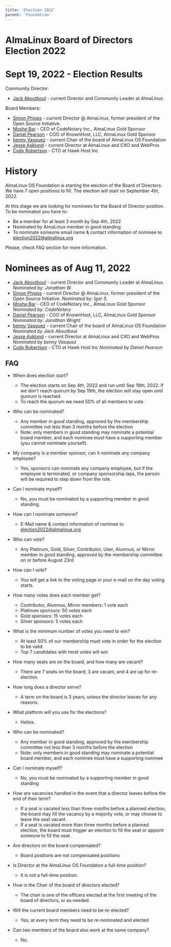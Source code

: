 ```yaml
---
title: 'Election 2022'
parent: 'Foundation'
---
```


<Breadcrumbs />

# AlmaLinux Board of Directors Election 2022

# Sept 19, 2022 - Election Results
Community Director: 
* [Jack Aboutboul](https://www.linkedin.com/in/jackaboutboul/) - current Director and Community Leader at AlmaLinux.


Board Members:
* [Simon Phipps](https://en.wikipedia.org/wiki/Simon_Phipps_(programmer)) - current Director @ AlmaLinux, former president of the Open Source Initiative.
* [Moshe Bar](https://en.wikipedia.org/wiki/Moshe_Bar_(investor)) - CEO of CodeNotary Inc., AlmaLinux Gold Sponsor 
* [Daniel Pearson](https://www.linkedin.com/in/daniel-pearson-b2559b60/) - COO of KnownHost, LLC, AlmaLinux Gold Sponsor 
* [benny Vasquez](https://www.linkedin.com/in/bennyvasquez/) - current Chair of the board of AlmaLinux OS Foundation 
* [Jesse Asklund](https://www.linkedin.com/in/jessejester/) - current Director at AlmaLinux and CXO and WebPros 
* [Cody Robertson](https://www.linkedin.com/in/cody-robertson-3b334575/) - CTO at Hawk Host Inc

# History

AlmaLinux OS Foundation is starting the election of the Board of Directors. We have 7 open positions to fill.
The election will start on September 4th, 2022.

At this stage we are looking for nominees for the Board of Director position. To be nominated you have to:
* Be a member for at least 3 month by Sep 4th, 2022
* Nominated by AlmaLinux member in good standing
* To nominate someone email name & contact information of nominee to election2022@almalinux.org

Please, check FAQ section for more information.

# Nominees as of Aug 11, 2022
* [Jack Aboutboul](https://www.linkedin.com/in/jackaboutboul/) - current Director and Community Leader at AlmaLinux. _Nominated by: Jonathan W._
* [Simon Phipps](https://en.wikipedia.org/wiki/Simon_Phipps_(programmer)) - current Director @ AlmaLinux, former president of the Open Source Initiative. _Nominated by: Igor S._
* [Moshe Bar](https://en.wikipedia.org/wiki/Moshe_Bar_(investor)) - CEO of CodeNotary Inc., AlmaLinux Gold Sponsor _Nominated by: CodeNotary_
* [Daniel Pearson](https://www.linkedin.com/in/daniel-pearson-b2559b60/) - COO of KnownHost, LLC, AlmaLinux Gold Sponsor _Nominated by: Jonathan Wright_
* [benny Vasquez](https://www.linkedin.com/in/bennyvasquez/) - current Chair of the board of AlmaLinux OS Foundation _Nominated by Jack Aboutboul_
* [Jesse Asklund](https://www.linkedin.com/in/jessejester/) - current Director at AlmaLinux and CXO and WebPros _Nominated by benny Vasquez_
* [Cody Robertson](https://www.linkedin.com/in/cody-robertson-3b334575/) - CTO at Hawk Host Inc _Nominated by Daniel Pearson_



## FAQ
* When does election start?
  * The election starts on Sep 4th, 2022 and run until Sep 19th, 2022. If we don't reach quorum by Sep 19th, the election will stay open until quorum is reached.
  * To reach the quorum we need 50% of all members to vote.

* Who can be nominated?
  * Any member in good standing, approved by the membership committee not less than 3 months before the election
  * Note: only members in good standing may nominate a potential board member, and each nominee must have a supporting member (you cannot nominate yourself).

* My company is a member sponsor, can it nominate any company employee?
  * Yes, sponsors can nominate any company employee, but if the employee is terminated, or company sponsorship laps, the person will be required to step down from the role.

* Can I nominate myself?
  * No, you must be nominated by a supporting member in good standing.

* How can I nominate someone?
  * E-Mail name & contact information of nominee to election2022@almalinux.org

* Who can vote?
  * Any Platinum, Gold, Silver, Contributor, User, Alumnus, or Mirror member in good standing, approved by the membership committee on or before August 23rd 

* How can I vote?
  * You will get a link to the voting page in your e-mail on the day voting starts.

* How many votes does each member get?
  * Contributor, Alumnus, Mirror members: 1 vote each 
  * Platinum sponsors: 50 votes each 
  * Gold sponsors: 15 votes each 
  * Silver sponsors: 5 votes each

* What is the minimum number of votes you need to win?
  * At least 50% of our membership must vote in order for the election to be valid
  * Top 7 candidates with most votes will win
  
* How many seats are on the board, and how many are vacant?
  * There are 7 seats on the board, 3 are vacant, and 4 are up for re-election.

* How long does a director serve?
  * A term on the board is 3 years, unless the director leaves for any reasons.

* What platform will you use for the elections?
  * Helios.

* Who can be nominated?
  * Any member in good standing, approved by the membership committee not less than 3 months before the election
  * Note: only members in good standing may nominate a potential board member, and each nominee must have a supporting nominee

* Can I nominate myself?
  * No, you must be nominated by a supporting member in good standing

* How are vacancies handled in the event that a director leaves before the end of their term?
  * If a seat is vacated less than three months before a planned election, the board may fill the vacancy by a majority vote, or may choose to leave the seat vacant. 
  * If a seat is vacated more than three months before a planned election, the board must trigger an election to fill the seat or appoint someone to fill the seat.

* Are directors on the board compensated?
  * Board positions are not compensated positions

* Is Director at the AlmaLinux OS Foundation a full-time position?
  * It is not a full-time position.

* How is the Chair of the board of directors elected?
  * The chair is one of the officers elected at the first meeting of the board of directors, or as needed.

* Will the current board members need to be re-elected?
  * Yes, at every term they need to be re-nominated and elected

* Can two members of the board also work at the same company?
  * No.
